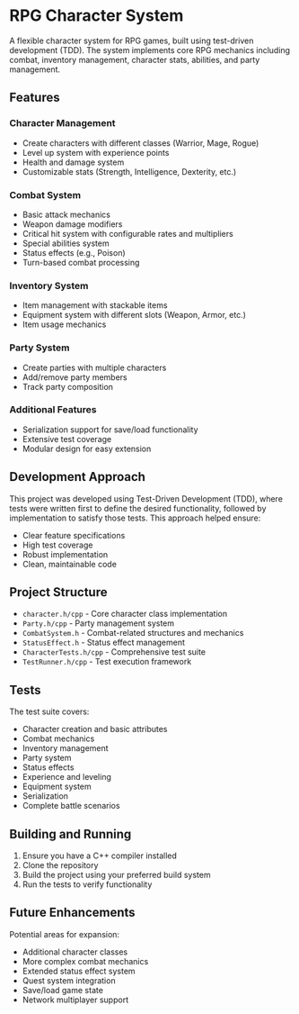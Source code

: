 # RPG Character System

A flexible character system for RPG games, built using test-driven development (TDD). The system implements core RPG mechanics including combat, inventory management, character stats, abilities, and party management.

## Features

### Character Management
- Create characters with different classes (Warrior, Mage, Rogue)
- Level up system with experience points
- Health and damage system
- Customizable stats (Strength, Intelligence, Dexterity, etc.)

### Combat System
- Basic attack mechanics
- Weapon damage modifiers
- Critical hit system with configurable rates and multipliers
- Special abilities system
- Status effects (e.g., Poison)
- Turn-based combat processing

### Inventory System
- Item management with stackable items
- Equipment system with different slots (Weapon, Armor, etc.)
- Item usage mechanics

### Party System
- Create parties with multiple characters
- Add/remove party members
- Track party composition

### Additional Features
- Serialization support for save/load functionality
- Extensive test coverage
- Modular design for easy extension

## Development Approach

This project was developed using Test-Driven Development (TDD), where tests were written first to define the desired functionality, followed by implementation to satisfy those tests. This approach helped ensure:

- Clear feature specifications
- High test coverage
- Robust implementation
- Clean, maintainable code

## Project Structure

- `character.h/cpp` - Core character class implementation
- `Party.h/cpp` - Party management system
- `CombatSystem.h` - Combat-related structures and mechanics
- `StatusEffect.h` - Status effect management
- `CharacterTests.h/cpp` - Comprehensive test suite
- `TestRunner.h/cpp` - Test execution framework

## Tests

The test suite covers:
- Character creation and basic attributes
- Combat mechanics
- Inventory management
- Party system
- Status effects
- Experience and leveling
- Equipment system
- Serialization
- Complete battle scenarios

## Building and Running

1. Ensure you have a C++ compiler installed
2. Clone the repository
3. Build the project using your preferred build system
4. Run the tests to verify functionality

## Future Enhancements

Potential areas for expansion:
- Additional character classes
- More complex combat mechanics
- Extended status effect system
- Quest system integration
- Save/load game state
- Network multiplayer support
